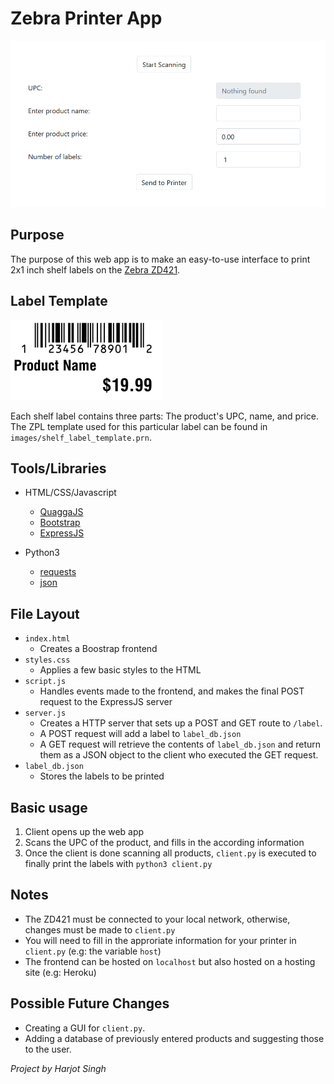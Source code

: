 # Zebra Printer App
![Zebra Printer App](/images/frontend_screenshot.png)

## Purpose
The purpose of this web app is to make an easy-to-use interface to print 2x1 inch shelf labels on the [Zebra ZD421](https://www.zebra.com/us/en/support-downloads/printers/desktop/zd421.html).

## Label Template
![Example Label](/images/example_label.png)

Each shelf label contains three parts: The product's UPC, name, and price. The ZPL template used for this particular label can be found in `images/shelf_label_template.prn`.

## Tools/Libraries
- HTML/CSS/Javascript
    - [QuaggaJS](https://serratus.github.io/quaggaJS/examples/)
    - [Bootstrap](https://getbootstrap.com/)
    - [ExpressJS](https://expressjs.com/)

- Python3
    - [requests](https://docs.python-requests.org/en/latest/)
    - [json](https://docs.python.org/3/library/json.html)

## File Layout
- `index.html` 
    - Creates a Boostrap frontend
- `styles.css` 
    - Applies a few basic styles to the HTML
- `script.js` 
    - Handles events made to the frontend, and makes the final POST request to the ExpressJS server
- `server.js` 
    - Creates a HTTP server that sets up a POST and GET route to `/label`.
    - A POST request will add a label to `label_db.json`
    - A GET request will retrieve the contents of `label_db.json` and return them as a JSON object to the client who executed the GET request.
- `label_db.json`
    - Stores the labels to be printed

## Basic usage
1. Client opens up the web app
2. Scans the UPC of the product, and fills in the according information
3. Once the client is done scanning all products, `client.py` is executed to finally print the labels with `python3 client.py`

## Notes
- The ZD421 must be connected to your local network, otherwise, changes must be made to `client.py`
- You will need to fill in the approriate information for your printer in `client.py` (e.g: the variable `host`)
- The frontend can be hosted on `localhost` but also hosted on a hosting site (e.g: Heroku)

## Possible Future Changes
- Creating a GUI for `client.py`.
- Adding a database of previously entered products and suggesting those to the user.

*Project by Harjot Singh*
